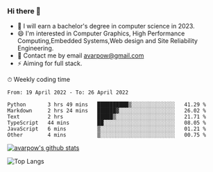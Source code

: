### Hi there 👋
<!--I have been a GitHub member for [![Years Badge](https://badges.pufler.dev/years/avarpow)](https://badges.pufler.dev)-->
- 🌱 I will earn a bachelor's degree in computer science in 2023.
- 😄 I'm interested in Computer Graphics, High Performance Computing,Embedded Systems,Web design and Site Reliability Engineering.
- 💬 Contact me by email avarpow@gmail.com
- ⚡ Aiming for full stack.

<!--💻 Coding Activity Logging

[![Commits Badge](https://badges.pufler.dev/commits/weekly/avarpow)](https://badges.pufler.dev)-->

⏱ Weekly coding time
<!--START_SECTION:waka-->

```text
From: 19 April 2022 - To: 26 April 2022

Python       3 hrs 49 mins   ██████████▒░░░░░░░░░░░░░░   41.29 %
Markdown     2 hrs 24 mins   ██████▓░░░░░░░░░░░░░░░░░░   26.02 %
Text         2 hrs           █████▒░░░░░░░░░░░░░░░░░░░   21.71 %
TypeScript   44 mins         ██░░░░░░░░░░░░░░░░░░░░░░░   08.05 %
JavaScript   6 mins          ▒░░░░░░░░░░░░░░░░░░░░░░░░   01.21 %
Other        4 mins          ▒░░░░░░░░░░░░░░░░░░░░░░░░   00.75 %
```

<!--END_SECTION:waka-->

[![avarpow's github stats](https://github-readme-stats.vercel.app/api?username=avarpow&count_private=true&show_icons=true&hide=issues&hide_border=true)](https://github.com/anuraghazra/github-readme-stats)

![Top Langs](https://github-readme-stats.vercel.app/api/top-langs/?username=avarpow&layout=compact&hide_border=true) 
<!--[![avarpow's wakatime stats](https://github-readme-stats.vercel.app/api/wakatime?username=avarpow)](https://github.com/anuraghazra/github-readme-stats)-->
